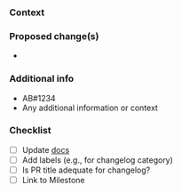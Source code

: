 <!--
Thank you for your contribution!

For more information check our contributors guide CONTRIBUTING.md (link below text box).

NOTE: This template is a guideline to help you to provide meaningful information for reviewers.
Feel free to edit, complete or extend this list while the PR is open.
-->
### Context
<!-- Please add background information on why this PR is opened. -->

### Proposed change(s)
<!-- Please provide a description of the change(s) here. -->
-

<!-- (uncomment if applicable)
### Related issue
- link to the issue
-->

### Additional info
<!-- Remove items that do not apply -->
- AB#1234
- Any additional information or context

### Checklist
<!-- Remove items that do not apply. For completed items, change [ ] to [x], or check after submitting. -->
<!-- more information in dev-docs/workflows/pull-request.md -->
- [ ] Update [docs](https://github.com/edgelesssys/constellation/tree/main/docs)
- [ ] Add labels (e.g., for changelog category)
- [ ] Is PR title adequate for changelog?
- [ ] Link to Milestone
